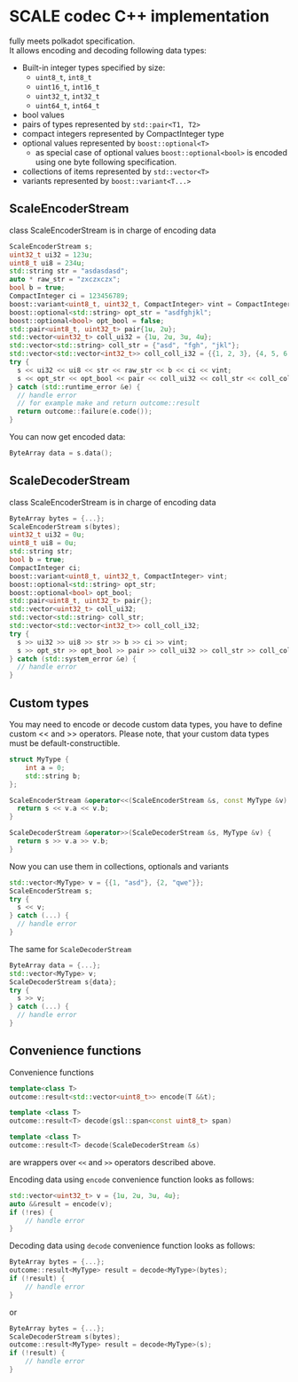 # SCALE codec C++ implementation
fully meets polkadot specification.\
It allows encoding and decoding following data types:
* Built-in integer types specified by size:
    * ```uint8_t```, ```int8_t```
    * ```uint16_t```, ```int16_t```
    * ```uint32_t```, ```int32_t```
    * ```uint64_t```, ```int64_t```
* bool values
* pairs of types represented by ```std::pair<T1, T2>```
* compact integers represented by CompactInteger type
* optional values represented by ```boost::optional<T>```
    * as special case of optional values ```boost::optional<bool>``` is encoded using one byte following specification.
* collections of items represented by ```std::vector<T>```
* variants represented by ```boost::variant<T...>```

## ScaleEncoderStream
class ScaleEncoderStream is in charge of encoding data

```c++
ScaleEncoderStream s;
uint32_t ui32 = 123u;
uint8_t ui8 = 234u;
std::string str = "asdasdasd";
auto * raw_str = "zxczxczx";
bool b = true;
CompactInteger ci = 123456789;
boost::variant<uint8_t, uint32_t, CompactInteger> vint = CompactInteger(12345);
boost::optional<std::string> opt_str = "asdfghjkl";
boost::optional<bool> opt_bool = false;
std::pair<uint8_t, uint32_t> pair{1u, 2u};
std::vector<uint32_t> coll_ui32 = {1u, 2u, 3u, 4u};
std::vector<std::string> coll_str = {"asd", "fgh", "jkl"};
std::vector<std::vector<int32_t>> coll_coll_i32 = {{1, 2, 3}, {4, 5, 6, 7}};
try {
  s << ui32 << ui8 << str << raw_str << b << ci << vint;
  s << opt_str << opt_bool << pair << coll_ui32 << coll_str << coll_coll_i32;
} catch (std::runtime_error &e) {
  // handle error
  // for example make and return outcome::result
  return outcome::failure(e.code());
}
```
You can now get encoded data:
```c++
ByteArray data = s.data();
```

## ScaleDecoderStream
class ScaleEncoderStream is in charge of encoding data

```c++
ByteArray bytes = {...};
ScaleEncoderStream s(bytes);
uint32_t ui32 = 0u;
uint8_t ui8 = 0u;
std::string str;
bool b = true;
CompactInteger ci;
boost::variant<uint8_t, uint32_t, CompactInteger> vint;
boost::optional<std::string> opt_str;
boost::optional<bool> opt_bool;
std::pair<uint8_t, uint32_t> pair{};
std::vector<uint32_t> coll_ui32;
std::vector<std::string> coll_str;
std::vector<std::vector<int32_t>> coll_coll_i32;
try {
  s >> ui32 >> ui8 >> str >> b >> ci >> vint;
  s >> opt_str >> opt_bool >> pair >> coll_ui32 >> coll_str >> coll_coll_i32;
} catch (std::system_error &e) {
  // handle error
}
```

## Custom types
You may need to encode or decode custom data types, you have to define custom << and >> operators.
Please note, that your custom data types must be default-constructible.
```c++
struct MyType {
    int a = 0;
    std::string b;
};

ScaleEncoderStream &operator<<(ScaleEncoderStream &s, const MyType &v) {
  return s << v.a << v.b;
}

ScaleDecoderStream &operator>>(ScaleDecoderStream &s, MyType &v) {
  return s >> v.a >> v.b;
}
```
Now you can use them in collections, optionals and variants
```c++
std::vector<MyType> v = {{1, "asd"}, {2, "qwe"}};
ScaleEncoderStream s;
try { 
  s << v;
} catch (...) {
  // handle error
}
```
The same for ```ScaleDecoderStream```
```c++
ByteArray data = {...};
std::vector<MyType> v;
ScaleDecoderStream s{data};
try {
  s >> v;
} catch (...) {
  // handle error
}
```

## Convenience functions
Convenience functions 
```c++
template<class T> 
outcome::result<std::vector<uint8_t>> encode(T &&t);

template <class T>
outcome::result<T> decode(gsl::span<const uint8_t> span)

template <class T>
outcome::result<T> decode(ScaleDecoderStream &s)  
```
are wrappers over ```<<``` and ```>>``` operators described above.

Encoding data using ```encode``` convenience function looks as follows:
```c++
std::vector<uint32_t> v = {1u, 2u, 3u, 4u};
auto &&result = encode(v);
if (!res) {
    // handle error
}
```

Decoding data using ```decode``` convenience function looks as follows:

```c++
ByteArray bytes = {...};
outcome::result<MyType> result = decode<MyType>(bytes);
if (!result) {
    // handle error
}
```
or
```c++
ByteArray bytes = {...};
ScaleDecoderStream s(bytes);
outcome::result<MyType> result = decode<MyType>(s);
if (!result) {
    // handle error
}
```
